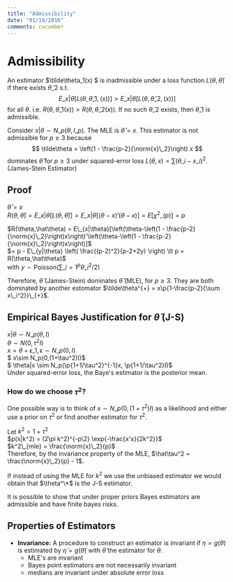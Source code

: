 ```yaml
---
title: "Admissibility"
date: "01/19/2016"
comments: cucumber
---
```


# Admissibility

An estimator $\tilde\theta\_1(x) $ is inadmissible under a loss function $L(\theta,\tilde\theta)$ if there exists $\tilde\theta\_2$ s.t. 
$$
  E\_{x|\theta}[L(\theta,\tilde\theta\_1,(x))] \gt E\_{x|\theta}[L(\theta,\tilde\theta\_2,(x))]
$$
for all $\theta$. i.e. $R(\theta,\tilde\theta\_1(x)) > R(\theta,\tilde\theta\_2(x))$. If no such $\tilde\theta\_2$ exists, then $\tilde\theta\_1$ is admissible.

Consider $x|\theta \sim N\_p(\theta,I\_p)$. The MLE is $\hat\theta = x$. This estimator is not admissible for $p \ge 3$ because
$$
  \tilde\theta = \left(1 - \frac{p-2}{\norm{x}\_2}\right) x
$$ dominates $\hat\theta$ for $p\ge 3$ under squared-error loss $L(\theta,x) = \sum (\theta\_i-x\_i)^2$. (James-Stein Estimator)

## Proof
$\hat\theta = x$  
$R(\theta, \hat\theta) = E\_{x|\theta}[L(\theta,\hat\theta)] = E\_{x|\theta}[(\theta-x)'(\theta-x)] = E[\chi^2\_{(p)}] = p$

$R(\theta,\hat\theta) = E\_{x|\theta}[\left(\theta-\left(1 - \frac{p-2}{\norm{x}\_2}\right)x\right)'\left(\theta-\left(1 - \frac{p-2}{\norm{x}\_2}\right)x\right)]$  
$= p - E\_{y|\theta} \left( \frac{(p-2)^2}{p-2+2y} \right) \lt p = R(\theta,\hat\theta)$  
with  $y \sim \text{Poisson}(\sum\_{i=1}^p\theta\_i^2/2)$

Therefore, $\tilde\theta$ (James-Stein) dominates $\hat\theta$ (MLE), for $p\ge 3$.
They are both dominated by another estomator $\tilde\theta^{+} = x\p{1-\frac{p-2}{\sum x\_i^2}}\_{+}$.

## Empirical Bayes Justification for $\tilde\theta$ (J-S)
$x|\theta \sim N\_p(\theta,I)$  
$\theta \sim N(0,\tau^2 I)$  
$x =\theta + \epsilon\_1, \epsilon \sim N\_p(0,I)$  
$ x\sim N\_p(0,(1+\tau^2)I)$  
$ \theta|x \sim N\_p(\p{1+1/\tau^2}^{-1}x, \p{1+1/\tau^2}I)$  
Under squared-error loss, the Baye's estimator is the posterior mean.

### How do we choose $\tau^2$?
One possible way is to think of $x \sim N\_p(0,(1+\tau^2)I)$ as a likelihood and either use a prior on $\tau^2$ or find another estimator for $\tau^2$.

Let $k^2 = 1+\tau^2$  
$p(x|k^2) = (2\pi k^2)^{-p\2} \exp{-\frac{x'x}{2k^2}}$  
$k^2\_{mle} = \frac{\norm{x}\_2}{p}$  
Therefore, by the invariance property of the MLE, $\hat\tau^2 = \frac{\norm{x}\_2}{p} - 1$.

If instead of using the MLE for $k^2$ we use the unbiased estimator we would obtain that $\theta^\*$ is the J-S estimator.

It is possible to show that under proper priors Bayes estimators are admissible and have finite bayes risks.

## Properties of Estimators
- **Invariance:** A procedure to construct an estimator is invariant if $\eta = g(\theta)$ is estimated by $\tilde\eta = g(\tilde\theta)$ with $\tilde\theta$ the estimator for $\theta$.
    - MLE's are invariant
    - Bayes point estimators are not necessarily invariant
    - medians are invariant under absolute error loss
